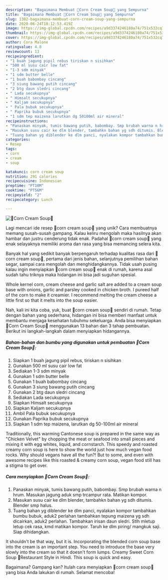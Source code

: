 ```yaml
---
description: "Bagaimana Membuat 🌽Corn Cream Soup🌽 yang Sempurna"
title: "Bagaimana Membuat 🌽Corn Cream Soup🌽 yang Sempurna"
slug: 1302-bagaimana-membuat-corn-cream-soup-yang-sempurna
date: 2020-06-24T18:12:53.419Z
image: https://img-global.cpcdn.com/recipes/a9d3374246180a74/751x532cq70/🌽corn-cream-soup🌽-foto-resep-utama.jpg
thumbnail: https://img-global.cpcdn.com/recipes/a9d3374246180a74/751x532cq70/🌽corn-cream-soup🌽-foto-resep-utama.jpg
cover: https://img-global.cpcdn.com/recipes/a9d3374246180a74/751x532cq70/🌽corn-cream-soup🌽-foto-resep-utama.jpg
author: Cora Malone
ratingvalue: 4.8
reviewcount: 13
recipeingredient:
- "1 buah jagung pipil rebus tiriskan n sisihkan"
- "500 ml susu cair low fat"
- "1-3 sdm minyak"
- "1 sdm butter belle"
- "1 buah babombay cincang"
- "3 siung bawang putih cincang"
- "2 btg daun sledri cincang"
- " Lada secukupnya"
- " Himsalt secukupnya"
- " Kaljam secukupnya"
- " Pala bubuk secukupnya"
- " Paprika bubuk secukupnya"
- "1 sdm tep maizena larutkan dg 50100ml air mineral"
recipeinstructions:
- "Panaskan minyak, tumis bawang putih, babombay. Smp brubah warna n hrum. Masukan jagung aduk smp trcampur rata. Matikan kompor."
- "Masukan susu cair ke dlm blender, tambahkn bahan yg sdh ditumis. Blender smp halus."
- "Tuang bahan yg diblender ke dlm panci, nyalakan kompor tambahkan bumbu bubuk, aduk2 perlahan tambahkan tepung maizena yg sdh dicairkan, aduk2 perlahan. Tambahkan irisan daun sledri. Stlh mletup letup cek rasa, kmd matikan kompor. Taruh ke dlm piring/ mangkuk saji. Siap dihidangkan."
categories:
- Resep
tags:
- corn
- cream
- soup

katakunci: corn cream soup 
nutrition: 291 calories
recipecuisine: Indonesian
preptime: "PT10M"
cooktime: "PT56M"
recipeyield: "2"
recipecategory: Lunch

---
```



![🌽Corn Cream Soup🌽](https://img-global.cpcdn.com/recipes/a9d3374246180a74/751x532cq70/🌽corn-cream-soup🌽-foto-resep-utama.jpg)

Lagi mencari ide resep 🌽corn cream soup🌽 yang unik? Cara membuatnya memang susah-susah gampang. Kalau keliru mengolah maka hasilnya akan hambar dan justru cenderung tidak enak. Padahal 🌽corn cream soup🌽 yang enak selayaknya memiliki aroma dan rasa yang bisa memancing selera kita.

Banyak hal yang sedikit banyak berpengaruh terhadap kualitas rasa dari 🌽corn cream soup🌽, pertama dari jenis bahan, selanjutnya pemilihan bahan segar, sampai cara mengolah dan menghidangkannya. Tidak usah pusing kalau ingin menyiapkan 🌽corn cream soup🌽 enak di rumah, karena asal sudah tahu triknya maka hidangan ini bisa jadi suguhan spesial.

Whole kernel corn, cream cheese and garlic salt are added to a cream soup base with onions, garlic and parsley cooked in chicken broth. I pureed half of the corn to make it creamier. I recommend melting the cream cheese a little first so that it melts into the soup easier.


Nah, kali ini kita coba, yuk, buat 🌽corn cream soup🌽 sendiri di rumah. Tetap dengan bahan yang sederhana, hidangan ini bisa memberi manfaat untuk membantu menjaga kesehatan tubuhmu sekeluarga. Anda bisa menyiapkan 🌽Corn Cream Soup🌽 menggunakan 13 bahan dan 3 tahap pembuatan. Berikut ini langkah-langkah dalam menyiapkan hidangannya.

<!--inarticleads1-->

##### Bahan-bahan dan bumbu yang digunakan untuk pembuatan 🌽Corn Cream Soup🌽:

1. Siapkan 1 buah jagung pipil rebus, tiriskan n sisihkan
1. Gunakan 500 ml susu cair low fat
1. Sediakan 1-3 sdm minyak
1. Gunakan 1 sdm butter belle
1. Gunakan 1 buah babombay cincang
1. Gunakan 3 siung bawang putih cincang
1. Gunakan 2 btg daun sledri cincang
1. Sediakan  Lada secukupnya
1. Siapkan  Himsalt secukupnya
1. Siapkan  Kaljam secukupnya
1. Ambil  Pala bubuk secukupnya
1. Gunakan  Paprika bubuk secukupnya
1. Siapkan 1 sdm tep maizena, larutkan dg 50-100ml air mineral


Traditionally, this warming Cantonese soup is prepared in the same way as &#34;Chicken Velvet&#34; by chopping the meat or seafood into small pieces and mixing it with egg whites, liquid, and cornstarch. This speedy and roasted creamy corn soup is here to show the world just how much vegan food rocks. Why should vegans have all the fun?! But to some, and even with awesome recipes like this roasted &amp; creamy corn soup, vegan food still has a stigma to get over. 

<!--inarticleads2-->

##### Cara menyiapkan 🌽Corn Cream Soup🌽:

1. Panaskan minyak, tumis bawang putih, babombay. Smp brubah warna n hrum. Masukan jagung aduk smp trcampur rata. Matikan kompor.
1. Masukan susu cair ke dlm blender, tambahkn bahan yg sdh ditumis. Blender smp halus.
1. Tuang bahan yg diblender ke dlm panci, nyalakan kompor tambahkan bumbu bubuk, aduk2 perlahan tambahkan tepung maizena yg sdh dicairkan, aduk2 perlahan. Tambahkan irisan daun sledri. Stlh mletup letup cek rasa, kmd matikan kompor. Taruh ke dlm piring/ mangkuk saji. Siap dihidangkan.


It shouldn&#39;t be that way, but it is. Incorporating the blended corn soup base into the cream is an important step. You need to introduce the base very slowly into the cream so that it doesn&#39;t form lumps. Creamy Sweet Corn Soup 🌽Restaurant Style in Hindi. This soup is quick and easy. 

Bagaimana? Gampang kan? Itulah cara menyiapkan 🌽corn cream soup🌽 yang bisa Anda lakukan di rumah. Selamat mencoba!
